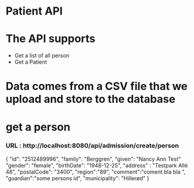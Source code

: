 # Patient API

# The API supports
- Get a list of all person
- Get a Patient


# Data comes from a CSV file that we upload and store to the database






# get a person
### URL : http://localhost:8080/api/admission/create/person

{
"id": "2512489996",
"family": "Berggren",
"given": "Nancy Ann Test"
"gender": "female",
"birthDate": "1948-12-25",
"address" : "Testpark Allé 48",
"postalCode": "3400",
"region":"89",
"comment":"coment bla bla ",
"guardian":"some persons id",
"municipality": "Hillerød"
}


